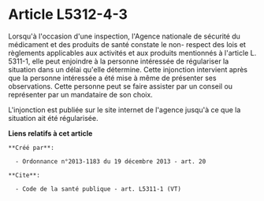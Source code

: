 # Article L5312-4-3

Lorsqu'à l'occasion d'une inspection, l'Agence nationale de sécurité du médicament et des produits de santé constate le non-
respect des lois et règlements applicables aux activités et aux produits mentionnés à l'article L. 5311-1, elle peut
enjoindre à la personne intéressée de régulariser la situation dans un délai qu'elle détermine. Cette injonction intervient
après que la personne intéressée a été mise à même de présenter ses observations. Cette personne peut se faire assister par
un conseil ou représenter par un mandataire de son choix. 

L'injonction est publiée sur le site internet de l'agence jusqu'à ce que la situation ait été régularisée.

**Liens relatifs à cet article**

	**Créé par**:

	  - Ordonnance n°2013-1183 du 19 décembre 2013 - art. 20

	**Cite**:

	  - Code de la santé publique - art. L5311-1 (VT)
